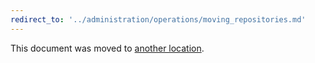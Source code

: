 ```yaml
---
redirect_to: '../administration/operations/moving_repositories.md'
---
```


This document was moved to [another location](../administration/operations/moving_repositories.md).

<!-- This redirect file can be deleted February 1, 2021, or later. -->
<!-- Before deletion, see: https://docs.gitlab.com/ee/development/documentation/#move-or-rename-a-page -->
